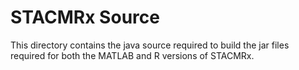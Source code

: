 STACMRx Source
===

This directory contains the java source required to build the jar files required for both the MATLAB and R versions of STACMRx.